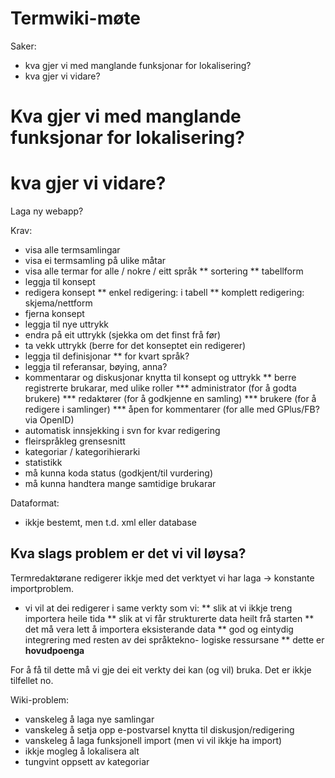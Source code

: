 # Termwiki-møte


Saker:
* kva gjer vi med manglande funksjonar for lokalisering?
* kva gjer vi vidare?


# Kva gjer vi med manglande funksjonar for lokalisering?


# kva gjer vi vidare?


Laga ny webapp?


Krav:
* visa alle termsamlingar
* visa ei termsamling på ulike måtar
* visa alle termar for alle / nokre / eitt språk
** sortering
** tabellform
* leggja til konsept
* redigera konsept
** enkel redigering: i tabell
** komplett redigering: skjema/nettform
* fjerna konsept
* leggja til nye uttrykk
* endra på eit uttrykk (sjekka om det finst frå før)
* ta vekk uttrykk (berre for det konseptet ein redigerer)
* leggja til definisjonar
** for kvart språk?
* leggja til referansar, bøying, anna?
* kommentarar og diskusjonar knytta til konsept og uttrykk
** berre registrerte brukarar, med ulike roller
*** administrator (for å godta brukere)
*** redaktører (for å godkjenne en samling)
*** brukere (for å redigere i samlinger)
*** åpen for kommentarer (for alle med GPlus/FB? via OpenID)
* automatisk innsjekking i svn for kvar redigering
* fleirspråkleg grensesnitt
* kategoriar / kategorihierarki
* statistikk
* må kunna koda status (godkjent/til vurdering)
* må kunna handtera mange samtidige brukarar


Dataformat:
* ikkje bestemt, men t.d. xml eller database


## Kva slags problem er det vi vil løysa?


Termredaktørane redigerer ikkje med det verktyet vi
har laga -> konstante importproblem.


* vi vil at dei redigerer i same verkty som vi:
** slik at vi ikkje treng importera heile tida
** slik at vi får strukturerte data heilt frå starten
** det må vera lett å importera eksisterande data
** god og eintydig integrering med resten av dei språktekno-
   logiske ressursane
** dette er **hovudpoenga**


For å få til dette må vi gje dei eit verkty dei kan (og vil)
bruka. Det er ikkje tilfellet no.


Wiki-problem:
* vanskeleg å laga nye samlingar
* vanskeleg å setja opp e-postvarsel knytta til
  diskusjon/redigering
* vanskeleg å laga funksjonell import (men vi vil ikkje
  ha import)
* ikkje mogleg å lokalisera alt
* tungvint oppsett av kategoriar
